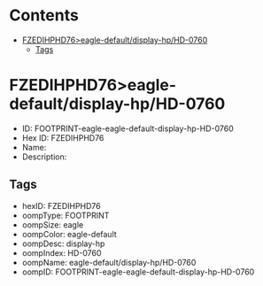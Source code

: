 



Contents
========

* [FZEDIHPHD76>eagle-default/display-hp/HD-0760](#fzedihphd76eagle-defaultdisplay-hphd-0760)
	* [Tags](#tags)

# FZEDIHPHD76>eagle-default/display-hp/HD-0760

- ID: FOOTPRINT-eagle-eagle-default-display-hp-HD-0760
- Hex ID: FZEDIHPHD76
- Name: 
- Description: 

## Tags

- hexID: FZEDIHPHD76
- oompType: FOOTPRINT
- oompSize: eagle
- oompColor: eagle-default
- oompDesc: display-hp
- oompIndex: HD-0760
- oompName: eagle-default/display-hp/HD-0760
- oompID: FOOTPRINT-eagle-eagle-default-display-hp-HD-0760
